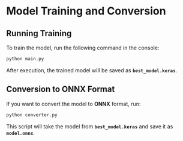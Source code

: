 # Model Training and Conversion

## Running Training
To train the model, run the following command in the console:

```bash
python main.py
```

After execution, the trained model will be saved as **`best_model.keras`**.

## Conversion to ONNX Format
If you want to convert the model to **ONNX** format, run:

```bash
python converter.py
```

This script will take the model from **`best_model.keras`** and save it as **`model.onnx`**.
